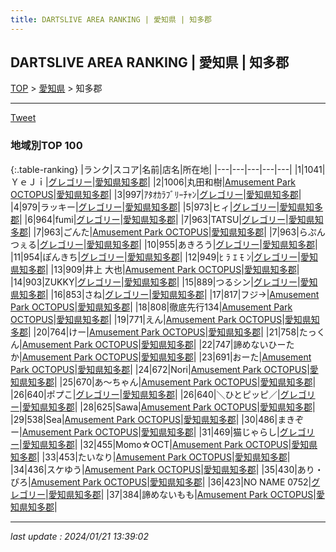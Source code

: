 ```yaml
---
title: DARTSLIVE AREA RANKING | 愛知県 | 知多郡
---
```

## DARTSLIVE AREA RANKING | 愛知県 | 知多郡

[TOP](/darts/rank/) > [愛知県](/darts/rank/愛知県/) > 知多郡

___

<a href="https://twitter.com/share?ref_src=twsrc%5Etfw" data-text="DARTSLIVE AREA RANKING | 愛知県知多郡" class="twitter-share-button" data-via="DARTSLIVE" data-hashtags="DARTSLIVE" data-related="DARTSLIVE" data-show-count="false">Tweet</a>

### 地域別TOP 100

{:.table-ranking}
|ランク|スコア|名前|店名|所在地|
|---|---|---|---|---|
|1|1041|ＹｅＪｉ|<a href="https://search.dartslive.com/jp/shop/d49491cd81f6c4310d9b047a20a7ba1e">グレゴリー</a>|<a href="/darts/rank/愛知県/知多郡">愛知県知多郡</a>|
|2|1006|丸田和樹|<a href="https://search.dartslive.com/jp/shop/0d5b36520a66d6d50d9b047a20a7ba1e">Amusement Park OCTOPUS</a>|<a href="/darts/rank/愛知県/知多郡">愛知県知多郡</a>|
|3|997|ｱﾀｵｶﾗﾌﾞﾘｰﾁｬﾝ|<a href="https://search.dartslive.com/jp/shop/d49491cd81f6c4310d9b047a20a7ba1e">グレゴリー</a>|<a href="/darts/rank/愛知県/知多郡">愛知県知多郡</a>|
|4|979|ラッキー|<a href="https://search.dartslive.com/jp/shop/d49491cd81f6c4310d9b047a20a7ba1e">グレゴリー</a>|<a href="/darts/rank/愛知県/知多郡">愛知県知多郡</a>|
|5|973|ヒィ|<a href="https://search.dartslive.com/jp/shop/d49491cd81f6c4310d9b047a20a7ba1e">グレゴリー</a>|<a href="/darts/rank/愛知県/知多郡">愛知県知多郡</a>|
|6|964|fumi|<a href="https://search.dartslive.com/jp/shop/d49491cd81f6c4310d9b047a20a7ba1e">グレゴリー</a>|<a href="/darts/rank/愛知県/知多郡">愛知県知多郡</a>|
|7|963|TATSU|<a href="https://search.dartslive.com/jp/shop/d49491cd81f6c4310d9b047a20a7ba1e">グレゴリー</a>|<a href="/darts/rank/愛知県/知多郡">愛知県知多郡</a>|
|7|963|ごんた|<a href="https://search.dartslive.com/jp/shop/0d5b36520a66d6d50d9b047a20a7ba1e">Amusement Park OCTOPUS</a>|<a href="/darts/rank/愛知県/知多郡">愛知県知多郡</a>|
|7|963|らぷんつぇる|<a href="https://search.dartslive.com/jp/shop/d49491cd81f6c4310d9b047a20a7ba1e">グレゴリー</a>|<a href="/darts/rank/愛知県/知多郡">愛知県知多郡</a>|
|10|955|あきろう|<a href="https://search.dartslive.com/jp/shop/d49491cd81f6c4310d9b047a20a7ba1e">グレゴリー</a>|<a href="/darts/rank/愛知県/知多郡">愛知県知多郡</a>|
|11|954|ぽんきち|<a href="https://search.dartslive.com/jp/shop/d49491cd81f6c4310d9b047a20a7ba1e">グレゴリー</a>|<a href="/darts/rank/愛知県/知多郡">愛知県知多郡</a>|
|12|949|ﾋ ﾗ ｴ ﾓ ﾝ|<a href="https://search.dartslive.com/jp/shop/d49491cd81f6c4310d9b047a20a7ba1e">グレゴリー</a>|<a href="/darts/rank/愛知県/知多郡">愛知県知多郡</a>|
|13|909|井上 大也|<a href="https://search.dartslive.com/jp/shop/0d5b36520a66d6d50d9b047a20a7ba1e">Amusement Park OCTOPUS</a>|<a href="/darts/rank/愛知県/知多郡">愛知県知多郡</a>|
|14|903|ZUKKY|<a href="https://search.dartslive.com/jp/shop/d49491cd81f6c4310d9b047a20a7ba1e">グレゴリー</a>|<a href="/darts/rank/愛知県/知多郡">愛知県知多郡</a>|
|15|889|つるシン|<a href="https://search.dartslive.com/jp/shop/d49491cd81f6c4310d9b047a20a7ba1e">グレゴリー</a>|<a href="/darts/rank/愛知県/知多郡">愛知県知多郡</a>|
|16|853|さね|<a href="https://search.dartslive.com/jp/shop/d49491cd81f6c4310d9b047a20a7ba1e">グレゴリー</a>|<a href="/darts/rank/愛知県/知多郡">愛知県知多郡</a>|
|17|817|フジ→|<a href="https://search.dartslive.com/jp/shop/0d5b36520a66d6d50d9b047a20a7ba1e">Amusement Park OCTOPUS</a>|<a href="/darts/rank/愛知県/知多郡">愛知県知多郡</a>|
|18|808|徹底先行134|<a href="https://search.dartslive.com/jp/shop/0d5b36520a66d6d50d9b047a20a7ba1e">Amusement Park OCTOPUS</a>|<a href="/darts/rank/愛知県/知多郡">愛知県知多郡</a>|
|19|771|えん|<a href="https://search.dartslive.com/jp/shop/0d5b36520a66d6d50d9b047a20a7ba1e">Amusement Park OCTOPUS</a>|<a href="/darts/rank/愛知県/知多郡">愛知県知多郡</a>|
|20|764|けー|<a href="https://search.dartslive.com/jp/shop/0d5b36520a66d6d50d9b047a20a7ba1e">Amusement Park OCTOPUS</a>|<a href="/darts/rank/愛知県/知多郡">愛知県知多郡</a>|
|21|758|たっくん|<a href="https://search.dartslive.com/jp/shop/0d5b36520a66d6d50d9b047a20a7ba1e">Amusement Park OCTOPUS</a>|<a href="/darts/rank/愛知県/知多郡">愛知県知多郡</a>|
|22|747|諦めないひーたか|<a href="https://search.dartslive.com/jp/shop/0d5b36520a66d6d50d9b047a20a7ba1e">Amusement Park OCTOPUS</a>|<a href="/darts/rank/愛知県/知多郡">愛知県知多郡</a>|
|23|691|おーた|<a href="https://search.dartslive.com/jp/shop/0d5b36520a66d6d50d9b047a20a7ba1e">Amusement Park OCTOPUS</a>|<a href="/darts/rank/愛知県/知多郡">愛知県知多郡</a>|
|24|672|Nori|<a href="https://search.dartslive.com/jp/shop/0d5b36520a66d6d50d9b047a20a7ba1e">Amusement Park OCTOPUS</a>|<a href="/darts/rank/愛知県/知多郡">愛知県知多郡</a>|
|25|670|あ～ちゃん|<a href="https://search.dartslive.com/jp/shop/0d5b36520a66d6d50d9b047a20a7ba1e">Amusement Park OCTOPUS</a>|<a href="/darts/rank/愛知県/知多郡">愛知県知多郡</a>|
|26|640|ポプこ|<a href="https://search.dartslive.com/jp/shop/d49491cd81f6c4310d9b047a20a7ba1e">グレゴリー</a>|<a href="/darts/rank/愛知県/知多郡">愛知県知多郡</a>|
|26|640|＼ひとピッピ／|<a href="https://search.dartslive.com/jp/shop/d49491cd81f6c4310d9b047a20a7ba1e">グレゴリー</a>|<a href="/darts/rank/愛知県/知多郡">愛知県知多郡</a>|
|28|625|Sawa|<a href="https://search.dartslive.com/jp/shop/0d5b36520a66d6d50d9b047a20a7ba1e">Amusement Park OCTOPUS</a>|<a href="/darts/rank/愛知県/知多郡">愛知県知多郡</a>|
|29|538|Sea|<a href="https://search.dartslive.com/jp/shop/0d5b36520a66d6d50d9b047a20a7ba1e">Amusement Park OCTOPUS</a>|<a href="/darts/rank/愛知県/知多郡">愛知県知多郡</a>|
|30|486|まきぞー|<a href="https://search.dartslive.com/jp/shop/0d5b36520a66d6d50d9b047a20a7ba1e">Amusement Park OCTOPUS</a>|<a href="/darts/rank/愛知県/知多郡">愛知県知多郡</a>|
|31|469|猫じゃらし|<a href="https://search.dartslive.com/jp/shop/d49491cd81f6c4310d9b047a20a7ba1e">グレゴリー</a>|<a href="/darts/rank/愛知県/知多郡">愛知県知多郡</a>|
|32|455|Momo☆OCT|<a href="https://search.dartslive.com/jp/shop/0d5b36520a66d6d50d9b047a20a7ba1e">Amusement Park OCTOPUS</a>|<a href="/darts/rank/愛知県/知多郡">愛知県知多郡</a>|
|33|453|たいなり|<a href="https://search.dartslive.com/jp/shop/0d5b36520a66d6d50d9b047a20a7ba1e">Amusement Park OCTOPUS</a>|<a href="/darts/rank/愛知県/知多郡">愛知県知多郡</a>|
|34|436|スケゆう|<a href="https://search.dartslive.com/jp/shop/0d5b36520a66d6d50d9b047a20a7ba1e">Amusement Park OCTOPUS</a>|<a href="/darts/rank/愛知県/知多郡">愛知県知多郡</a>|
|35|430|あり・ぴろ|<a href="https://search.dartslive.com/jp/shop/0d5b36520a66d6d50d9b047a20a7ba1e">Amusement Park OCTOPUS</a>|<a href="/darts/rank/愛知県/知多郡">愛知県知多郡</a>|
|36|423|NO NAME 0752|<a href="https://search.dartslive.com/jp/shop/d49491cd81f6c4310d9b047a20a7ba1e">グレゴリー</a>|<a href="/darts/rank/愛知県/知多郡">愛知県知多郡</a>|
|37|384|諦めないもも|<a href="https://search.dartslive.com/jp/shop/0d5b36520a66d6d50d9b047a20a7ba1e">Amusement Park OCTOPUS</a>|<a href="/darts/rank/愛知県/知多郡">愛知県知多郡</a>|



___

_last update : 2024/01/21 13:39:02_


<script src="https://cdnjs.cloudflare.com/ajax/libs/jquery/3.6.1/jquery.min.js" integrity="sha512-aVKKRRi/Q/YV+4mjoKBsE4x3H+BkegoM/em46NNlCqNTmUYADjBbeNefNxYV7giUp0VxICtqdrbqU7iVaeZNXA==" crossorigin="anonymous" referrerpolicy="no-referrer"></script>
<script src="https://cdnjs.cloudflare.com/ajax/libs/jquery.tablesorter/2.31.3/js/jquery.tablesorter.min.js" integrity="sha512-qzgd5cYSZcosqpzpn7zF2ZId8f/8CHmFKZ8j7mU4OUXTNRd5g+ZHBPsgKEwoqxCtdQvExE5LprwwPAgoicguNg==" crossorigin="anonymous" referrerpolicy="no-referrer"></script>
<link rel="stylesheet" href="https://cdnjs.cloudflare.com/ajax/libs/jquery.tablesorter/2.31.3/css/theme.default.min.css" integrity="sha512-wghhOJkjQX0Lh3NSWvNKeZ0ZpNn+SPVXX1Qyc9OCaogADktxrBiBdKGDoqVUOyhStvMBmJQ8ZdMHiR3wuEq8+w==" crossorigin="anonymous" referrerpolicy="no-referrer" />
<script>
$(function() {
    $(".table-ranking").tablesorter({sortList:[[0, 0]]});
});
</script>

<script async src="https://platform.twitter.com/widgets.js" charset="utf-8"></script>